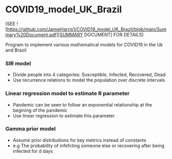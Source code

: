 # COVID19_model_UK_Brazil

(SEE ![https://github.com/JamieHarris1/COVID19_model_UK_Brazil/blob/main/Summary%20Document.pdf][SUMMARY DOCUMENT] FOR DETAILS)


Program to implement various mathematical models for COVID19 in the Uk and Brazil

### SIR model

- Divide people into 4 categories: Susceptible, Infected, Recovered, Dead
- Use recurrence relations to model the population over discrete intervals

### Linear regression model to estimate R parameter

- Pandemic can be seen to follow an exponential relationship at the begining of the pandemic
- Use linear regression to estimate this parameter

### Gamma prior model

- Assume prior distributions for key metrics instead of constants
- e.g The probability of infefcting someone else or recovering after being infected for d days

